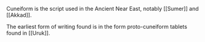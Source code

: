Cuneiform is the script used in the Ancient Near East, notably [[Sumer]] and [[Akkad]].

The earliest form of writing found is in the form proto-cuneiform tablets found in [[Uruk]].